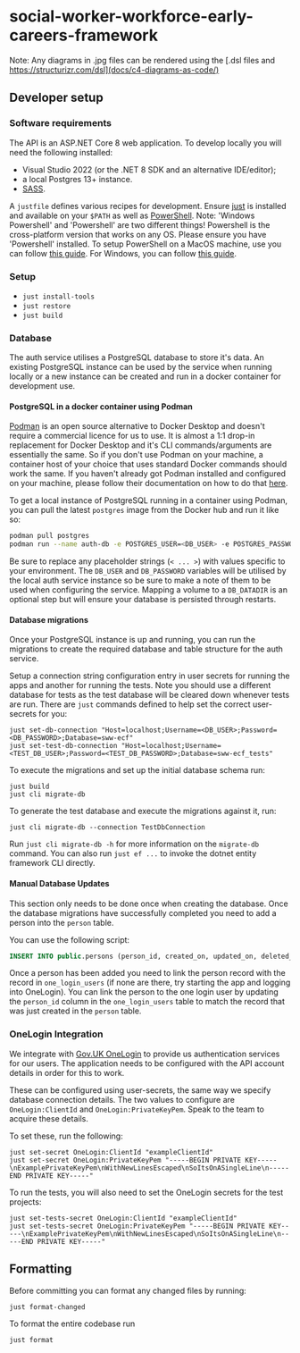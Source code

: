 # social-worker-workforce-early-careers-framework

Note: Any diagrams in .jpg files can be rendered using the [.dsl files and https://structurizr.com/dsl](docs/c4-diagrams-as-code/)

## Developer setup

### Software requirements

The API is an ASP.NET Core 8 web application. To develop locally you will need the following installed:

- Visual Studio 2022 (or the .NET 8 SDK and an alternative IDE/editor);
- a local Postgres 13+ instance.
- [SASS](https://sass-lang.com/install).

A `justfile` defines various recipes for development. Ensure [just](https://just.systems/) is installed and available on your `$PATH` as well as [PowerShell](https://microsoft.com/PowerShell).
Note: 'Windows Powershell' and 'Powershell' are two different things! Powershell is the cross-platform version that works on any OS.
Please ensure you have 'Powershell' installed.
To setup PowerShell on a MacOS machine, use you can follow [this guide](https://learn.microsoft.com/en-us/powershell/scripting/install/installing-powershell-on-macos?view=powershell-7.4). For Windows, you can follow [this guide](https://learn.microsoft.com/en-us/powershell/scripting/install/installing-powershell-on-windows?view=powershell-7.4).

### Setup

- `just install-tools`
- `just restore`
- `just build`

### Database

The auth service utilises a PostgreSQL database to store it's data. An existing PostgreSQL instance can be used by the service when running locally or a new instance can be created and run in a docker container for development use.

#### PostgreSQL in a docker container using Podman

[Podman](https://podman.io) is an open source alternative to Docker Desktop and doesn't require a commercial licence for us to use. It is almost a 1:1 drop-in replacement for Docker Desktop and it's CLI commands/arguments are essentially the same. So if you don't use Podman on your machine, a container host of your choice that uses standard Docker commands should work the same.
If you haven't already got Podman installed and configured on your machine, please follow their documentation on how to do that [here](https://podman.io/get-started).

To get a local instance of PostgreSQL running in a container using Podman, you can pull the latest `postgres` image from the Docker hub and run it like so:

```zsh
podman pull postgres
podman run --name auth-db -e POSTGRES_USER=<DB_USER> -e POSTGRES_PASSWORD=<DB_PASSWORD> -p 5432:5432 -v <DB_DATADIR> -d postgres
```

Be sure to replace any placeholder strings (`< ... >`) with values specific to your environment.
The `DB_USER` and `DB_PASSWORD` variables will be utilised by the local auth service instance so be sure to make a note of them to be used when configuring the service. Mapping a volume to a `DB_DATADIR` is an optional step but will ensure your database is persisted through restarts.

#### Database migrations

Once your PostgreSQL instance is up and running, you can run the migrations to create the required database and table structure for the auth service.

Setup a connection string configuration entry in user secrets for running the apps and another for running the tests.
Note you should use a different database for tests as the test database will be cleared down whenever tests are run.
There are `just` commands defined to help set the correct user-secrets for you:

```shell
just set-db-connection "Host=localhost;Username=<DB_USER>;Password=<DB_PASSWORD>;Database=sww-ecf"
just set-test-db-connection "Host=localhost;Username=<TEST_DB_USER>;Password=<TEST_DB_PASSWORD>;Database=sww-ecf_tests"
```

To execute the migrations and set up the initial database schema run:

```shell
just build
just cli migrate-db
```

To generate the test database and execute the migrations against it, run:

```shell
just cli migrate-db --connection TestDbConnection
```

Run `just cli migrate-db -h` for more information on the `migrate-db` command.
You can also run `just ef ...` to invoke the dotnet entity framework CLI directly.

#### Manual Database Updates
This section only needs to be done once when creating the database. Once the database migrations have successfully completed you need to add a person into the `person` table.

You can use the following script:
```sql
INSERT INTO public.persons (person_id, created_on, updated_on, deleted_on, trn, first_name, middle_name, last_name, date_of_birth, email_address, national_insurance_number) VALUES ('<GUID_HERE>', NOW(), null, null, '<SOCIAL_WORK_ENGLAND_ID>', '<FIRST_NAME>', ' ', '<LAST_NAME>', '<DATE_OF_BIRTH>', null, null);
```

Once a person has been added you need to link the person record with the record in `one_login_users` (if none are there, try starting the app and logging into OneLogin). You can link the person to the one login user by updating the `person_id` column in the `one_login_users` table to match the record that was just created in the `person` table.

### OneLogin Integration

We integrate with [Gov.UK OneLogin](https://www.sign-in.service.gov.uk/documentation) to provide us authentication services for our users. The application needs to be configured with the API account details in order for this to work.

These can be configured using user-secrets, the same way we specify database connection details.
The two values to configure are `OneLogin:ClientId` and `OneLogin:PrivateKeyPem`. Speak to the team to acquire these details.

To set these, run the following:

```shell
just set-secret OneLogin:ClientId "exampleClientId"
just set-secret OneLogin:PrivateKeyPem "-----BEGIN PRIVATE KEY-----\nExamplePrivateKeyPem\nWithNewLinesEscaped\nSoItsOnASingleLine\n-----END PRIVATE KEY-----"
```

To run the tests, you will also need to set the OneLogin secrets for the test projects:

```shell
just set-tests-secret OneLogin:ClientId "exampleClientId"
just set-tests-secret OneLogin:PrivateKeyPem "-----BEGIN PRIVATE KEY-----\nExamplePrivateKeyPem\nWithNewLinesEscaped\nSoItsOnASingleLine\n-----END PRIVATE KEY-----"
```

## Formatting

Before committing you can format any changed files by running:

```shell
just format-changed
```

To format the entire codebase run

```shell
just format
```
